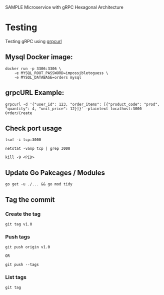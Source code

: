 SAMPLE Microservice with gRPC
Hexagonal Architecture



# Testing

Testing gRPC using [grpcurl](https://github.com/fullstorydev/grpcurl)



## Mysql Docker image:

    docker run -p 3306:3306 \
        -e MYSQL_ROOT_PASSWORD=impossibletoguess \
        -e MYSQL_DATABASE=orders mysql

## grpcURL Example:

    grpcurl -d '{"user_id": 123, "order_items": [{"product_code": "prod", "quantity": 4, "unit_price": 12}]}' -plaintext localhost:3000 Order/Create

## Check port usage
    
    lsof -i tcp:3000
    
    netstat -vanp tcp | grep 3000
    
    kill -9 <PID>
    

## Update Go Pakcages / Modules

    go get -u ./... && go mod tidy


## Tag the commit


### Create the tag

    git tag v1.0

### Push tags

    git push origin v1.0

    OR 

    git push --tags

### List tags

    git tag

